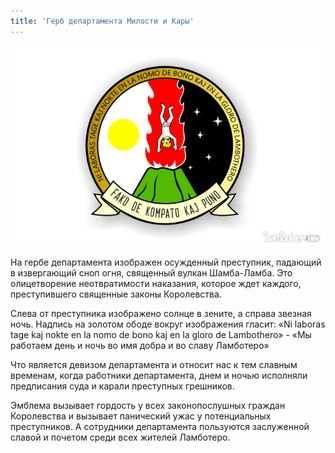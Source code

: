 ```yaml
---
title: 'Герб департамента Милости и Кары'
---
```


![](gerb.png)

На гербе департамента изображен осужденный преступник, падающий в извергающий сноп огня, священный вулкан Шамба-Ламба.
Это олицетворение неотвратимости наказания, которое ждет каждого, преступившего священные законы Королевства.

Слева от преступника изображено солнце в зените, а справа звезная ночь.
Надпись на золотом ободе вокруг изображения гласит:
«Ni laboras tage kaj nokte en la nomo de bono kaj en la gloro de Lambothero» - «Мы работаем день и ночь во имя добра и во славу Ламботеро»

Что является девизом департамента и относит нас к тем славным временам, когда работники департамента, днем и ночью исполняли предписания суда и карали преступных грешников.

Эмблема вызывает гордость у всех законопослушных граждан Королевства и вызывает панический ужас у потенциальных преступников. А сотрудники департамента пользуются заслуженной славой и почетом среди всех жителей Ламботеро.
 